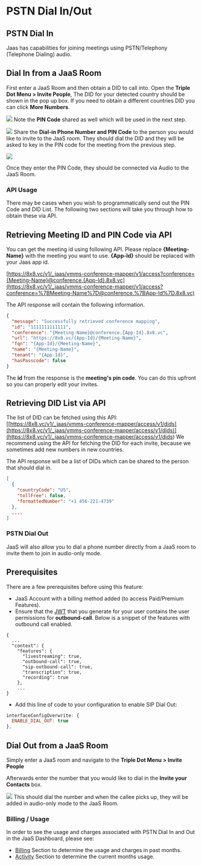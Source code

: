 # PSTN Dial In/Out

## PSTN Dial In

Jaas has capabilities for joining meetings using PSTN/Telephony (Telephone Dialing) audio.

## Dial In from a JaaS Room

First enter a JaaS Room and then obtain a DID to call into. Open the **Triple Dot Menu > Invite People**, The DID for your detected country should be shown in the pop up box. If you need to obtain a different countries DID you can click **More Numbers**.

![](../images/aa9c432-did_list.gif)
Note the **PIN Code** shared as well which will be used in the next step.

![](../images/115a848-image.png)
Share the **Dial-in Phone Number and PIN Code** to the person you would like to invite to the JaaS room. They should dial the DID and they will be asked to key in the PIN code for the meeting from the previous step.

![](../images/c4e5797-image.png)

Once they enter the PIN Code, they should be connected via Audio to the JaaS Room.

### API Usage

There may be cases when you wish to programmatically send out the PIN Code and DID List. The following two sections will take you through how to obtain these via API.

## Retrieving Meeting ID and PIN Code via API

You can get the meeting id using following API. Please replace **{Meeting-Name}** with the meeting you want to use. **{App-Id}** should be replaced with your Jaas app id.  

[https://8x8.vc/v1/_jaas/vmms-conference-mapper/v1/access?conference={Meeting-Name}@conference.{App-Id}.8x8.vc](https://8x8.vc/v1/_jaas/vmms-conference-mapper/v1/access?conference=%7BMeeting-Name%7D@conference.%7BApp-Id%7D.8x8.vc)

The API response will contain the following information.

```json
{
  "message": "Successfully retrieved conference mapping",
  "id": "1111111111111",
  "conference": "{Meeting-Name}@conference.{App-Id}.8x8.vc",
  "url": "https://8x8.vc/{App-Id}/{Meeting-Name}",
  "fqn": "{App-Id}/{Meeting-Name}",
  "name": "{Meeting-Name}",
  "tenant": "{App-Id}",
  "hasPasscode": false
}

```

The **id** from the response is the **meeting's pin code**. You can do this upfront so you can properly edit your invites.

## Retrieving DID List via API

The list of DID can be fetched using this API: [[https://8x8.vc/v1/_jaas/vmms-conference-mapper/access/v1/dids](https://8x8.vc/v1/_jaas/vmms-conference-mapper/access/v1/dids)](<https://8x8.vc/v1/_jaas/vmms-conference-mapper/access/v1/dids>) We recommend using the API for fetching the DID for each invite, because we sometimes add new numbers in new countries.

The API response will be a list of DIDs which can be shared to the person that should dial in.

```json
[
  {
    "countryCode": "US",
    "tollFree": false,
    "formattedNumber": "+1 456-221-4739"
  },
  ....
]

```

### PSTN Dial Out

JaaS will also allow you to dial a phone number directly from a JaaS room to invite them to join in audio-only mode.

## Prerequisites

There are a few prerequisites before using this feature:

* JaaS Account with a billing method added (to access Paid/Premium Features).
* Ensure that the [JWT](/jaas/docs/api-keys-jwt) that you generate for your user contains the user permissions for **outbound-call**. Below is a snippet of the features with outbound call enabled.

```
{
  ...
  "context": {
    "features": {
      "livestreaming": true,
      "outbound-call": true,
      "sip-outbound-call": true,
      "transcription": true,
      "recording": true
    },
    ...
}

```

* Add this line of code to your configuration to enable SIP Dial Out:

```javascript
interfaceConfigOverwrite: {
  ENABLE_DIAL_OUT: true
},

```

## Dial Out from a JaaS Room

Simply enter a JaaS room and navigate to the **Triple Dot Menu > Invite People**

Afterwards enter the number that you would like to dial in the **Invite your Contacts** box.

![](../images/1a280a4-PSTN_Dial_Out.gif)
This should dial the number and when the callee picks up, they will be added in audio-only mode to the JaaS Room.

### Billing / Usage

In order to see the usage and charges associated with PSTN Dial In and Out in the JaaS Dashboard, please see:

* [Billing](/jaas/docs/jaas-console-billing) Section to determine the usage and charges in past months.
* [Activity](/jaas/docs/jaas-console-activity) Section to determine the current months usage.
